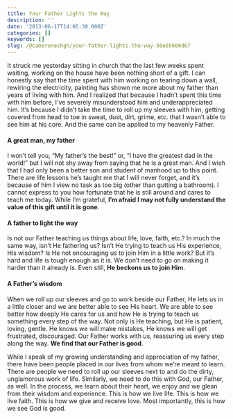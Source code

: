 ```yaml
---
title: Your Father Lights the Way
description: ''
date: '2013-06-17T14:05:30.000Z'
categories: []
keywords: []
slug: /@cameroneshgh/your-father-lights-the-way-50e05660d67
---
```


It struck me yesterday sitting in church that the last few weeks spent waiting, working on the house have been nothing short of a gift. I can honestly say that the time spent with him working on tearing down a wall, rewiring the electricity, painting has shown me more about my father than years of living with him. And I realized that because I hadn’t spent this time with him before, I’ve severely misunderstood him and underappreciated him. It’s because I didn’t take the time to roll up my sleeves with him, getting covered from head to toe in sweat, dust, dirt, grime, etc. that I wasn’t able to see him at his core. And the same can be applied to my heavenly Father.

#### A great man, my father

I won’t tell you, “My father’s the best!” or, “I have the greatest dad in the world!” but I will not shy away from saying that he is a great man. And I wish that I had only been a better son and student of manhood up to this point. There are life lessons he’s taught me that I will never forget, and it’s because of him I view no task as too big (other than gutting a bathroom). I cannot express to you how fortunate that he is still around and cares to teach me today. While I’m grateful, **I’m afraid I may not fully understand the value of this gift until it is gone**.

#### A father to light the way

Is not our Father teaching us things about life, love, faith, etc.? In much the same way, isn’t He fathering us? Isn’t He trying to teach us His experience, His wisdom? Is He not encouraging us to join Him in a little work? But it’s hard and life is tough enough as it is. We don’t need to go on making it harder than it already is. Even still, **He beckons us to join Him**.

#### A Father’s wisdom

When we roll up our sleeves and go to work beside our Father, He lets us in a little closer and we are better able to see His heart. We are able to see better how deeply He cares for us and how He is trying to teach us something every step of the way. Not only is He teaching, but He is patient, loving, gentle. He knows we will make mistakes, He knows we will get frustrated, discouraged. Our Father works with us, reassuring us every step along the way. **We find that our Father is good**.

While I speak of my growing understanding and appreciation of my father, there have been people placed in our lives from whom we’re meant to learn. There are people we need to roll up our sleeves next to and do the dirty, unglamorous work of life. Similarly, we need to do this with God, our Father, as well. In the process, we learn about their heart, we enjoy and we glean from their wisdom and experience. This is how we live life. This is how we live faith. This is how we give and receive love. Most importantly, this is how we see God is good.